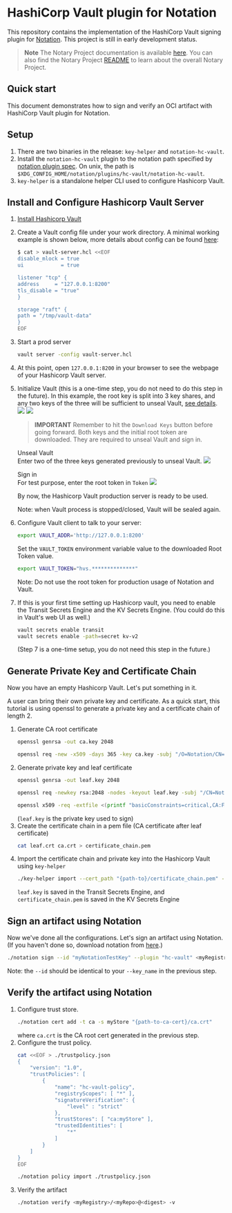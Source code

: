 # HashiCorp Vault plugin for Notation

This repository contains the implementation of the HashiCorp Vault signing plugin for [Notation](https://notaryproject.dev/). This project is still in early development status.

> **Note** The Notary Project documentation is available [here](https://notaryproject.dev/docs/). You can also find the Notary Project [README](https://github.com/notaryproject/.github/blob/main/README.md) to learn about the overall Notary Project.

## Quick start

This document demonstrates how to sign and verify an OCI artifact with HashiCorp Vault plugin for Notation. 

## Setup

1. There are two binaries in the release: `key-helper` and `notation-hc-vault`.
2. Install the `notation-hc-vault` plugin to the notation path specified by [notation plugin spec](https://github.com/notaryproject/notaryproject/blob/main/specs/plugin-extensibility.md#installation). On unix, the path is `$XDG_CONFIG_HOME/notation/plugins/hc-vault/notation-hc-vault`.
3. `key-helper` is a standalone helper CLI used to configure Hashicorp Vault.

## Install and Configure Hashicorp Vault Server
1. [Install Hashicorp Vault](https://developer.hashicorp.com/vault/downloads)
2. Create a Vault config file under your work directory. A minimal working example is shown below, more details about config can be found [here](https://developer.hashicorp.com/vault/tutorials/operations/configure-vault#configuration-files):
    ```bash
    $ cat > vault-server.hcl <<EOF
    disable_mlock = true
    ui            = true

    listener "tcp" {
    address     = "127.0.0.1:8200"
    tls_disable = "true"
    }

    storage "raft" {
    path = "/tmp/vault-data"
    }
    EOF
    ```
3. Start a prod server 
    ```bash 
    vault server -config vault-server.hcl
    ```   
4. At this point, open `127.0.0.1:8200` in your browser to see the webpage of your Hashicorp Vault server.
5. Initialize Vault (this is a one-time step, you do not need to do this step in the future). In this example, the root key is split into 3 key shares, and any two keys of the three will be sufficient to unseal Vault, [see details](https://developer.hashicorp.com/vault/docs/concepts/seal).
    ![](./docs/root_keys.png)
    ![](./docs/download_keys.png)
    
    > **IMPORTANT** Remember to hit the `Download Keys` button before going forward. Both keys and the initial root token are downloaded. They are required to unseal Vault and sign in.
    
    Unseal Vault <br>
    Enter two of the three keys generated previously to unseal Vault.
    ![](./docs/unseal_vault.png)
    
    Sign in <br>
    For test purpose, enter the root token in `Token`
    ![](./docs/sign_in.png)
    
    By now, the Hashicorp Vault production server is ready to be used.
    
    Note: when Vault process is stopped/closed, Vault will be sealed again.
6. Configure Vault client to talk to your server:
    ```bash
    export VAULT_ADDR='http://127.0.0.1:8200'
    ```
    Set the `VAULT_TOKEN` environment variable value to the downloaded Root Token value.
    ```bash
    export VAULT_TOKEN="hvs.**************"
    ```
    Note: Do not use the root token for production usage of Notation and Vault.
7. If this is your first time setting up Hashicorp vault, you need to enable the Transit Secrets Engine and the KV Secrets Engine. (You could do this in Vault's web UI as well.)
    ```bash
    vault secrets enable transit
    vault secrets enable -path=secret kv-v2
    ```
    (Step 7 is a one-time setup, you do not need this step in the future.)

## Generate Private Key and Certificate Chain
Now you have an empty Hashicorp Vault. Let's put something in it.

A user can bring their own private key and certificate. As a quick start, this tutorial is using openssl to generate a private key and a certificate chain of length 2.
1. Generate CA root certificate
   ```bash
   openssl genrsa -out ca.key 2048
   
   openssl req -new -x509 -days 365 -key ca.key -subj "/O=Notation/CN=Notation Root CA" -out ca.crt -addext "keyUsage=critical,keyCertSign"
   ```
2. Generate private key and leaf certificate
   ```bash
   openssl genrsa -out leaf.key 2048
   
   openssl req -newkey rsa:2048 -nodes -keyout leaf.key -subj "/CN=Notation.leaf" -out leaf.csr
   
   openssl x509 -req -extfile <(printf "basicConstraints=critical,CA:FALSE\nkeyUsage=critical,digitalSignature") -days 365 -in leaf.csr -CA ca.crt -CAkey ca.key -CAcreateserial -out leaf.crt
   ```
   (`leaf.key` is the private key used to sign)
3. Create the certificate chain in a pem file (CA certificate after leaf certificate)
   ```bash
   cat leaf.crt ca.crt > certificate_chain.pem
   ```
4. Import the certificate chain and private key into the Hashicorp Vault using `key-helper`
    ```bash
    ./key-helper import --cert_path "{path-to}/certificate_chain.pem" --key_name "myNotationTestKey" --key_path "{path-to}/leaf.key"
    ```
    `leaf.key` is saved in the Transit Secrets Engine, and `certificate_chain.pem` is saved in the KV Secrets Engine

## Sign an artifact using Notation
Now we've done all the configurations. Let's sign an artifact using Notation. (If you haven't done so, download notation from [here](https://github.com/notaryproject/notation/releases).)
```bash
./notation sign --id "myNotationTestKey" --plugin "hc-vault" <myRegistry>/<myRepo>@<digest>
```
Note: the `--id` should be identical to your `--key_name` in the previous step.

## Verify the artifact using Notation
1. Configure trust store.
    ```bash
    ./notation cert add -t ca -s myStore "{path-to-ca-cert}/ca.crt"
    ```
    where `ca.crt` is the CA root cert generated in the previous step.
2. Configure the trust policy.
    ```bash 
    cat <<EOF > ./trustpolicy.json
    {
        "version": "1.0",
        "trustPolicies": [
            {
                "name": "hc-vault-policy",
                "registryScopes": [ "*" ],
                "signatureVerification": {
                    "level" : "strict" 
                },
                "trustStores": [ "ca:myStore" ],
                "trustedIdentities": [
                    "*"
                ]
            }
        ]
    }
    EOF
    ```
    ```bash
    ./notation policy import ./trustpolicy.json
    ```
3. Verify the artifact
    ```bash
    ./notation verify <myRegistry>/<myRepo>@<digest> -v
    ```
